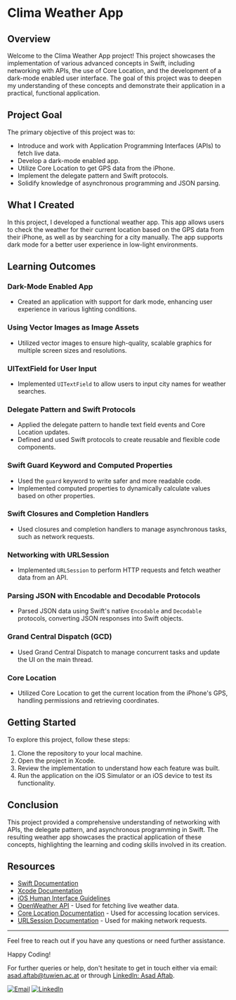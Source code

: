 # Clima Weather App

## Overview

Welcome to the Clima Weather App project! This project showcases the implementation of various advanced concepts in Swift, including networking with APIs, the use of Core Location, and the development of a dark-mode enabled user interface. The goal of this project was to deepen my understanding of these concepts and demonstrate their application in a practical, functional application.

## Project Goal

The primary objective of this project was to:

- Introduce and work with Application Programming Interfaces (APIs) to fetch live data.
- Develop a dark-mode enabled app.
- Utilize Core Location to get GPS data from the iPhone.
- Implement the delegate pattern and Swift protocols.
- Solidify knowledge of asynchronous programming and JSON parsing.

## What I Created

In this project, I developed a functional weather app. This app allows users to check the weather for their current location based on the GPS data from their iPhone, as well as by searching for a city manually. The app supports dark mode for a better user experience in low-light environments.

## Learning Outcomes

### Dark-Mode Enabled App

- Created an application with support for dark mode, enhancing user experience in various lighting conditions.

### Using Vector Images as Image Assets

- Utilized vector images to ensure high-quality, scalable graphics for multiple screen sizes and resolutions.

### UITextField for User Input

- Implemented `UITextField` to allow users to input city names for weather searches.

### Delegate Pattern and Swift Protocols

- Applied the delegate pattern to handle text field events and Core Location updates.
- Defined and used Swift protocols to create reusable and flexible code components.

### Swift Guard Keyword and Computed Properties

- Used the `guard` keyword to write safer and more readable code.
- Implemented computed properties to dynamically calculate values based on other properties.

### Swift Closures and Completion Handlers

- Used closures and completion handlers to manage asynchronous tasks, such as network requests.

### Networking with URLSession

- Implemented `URLSession` to perform HTTP requests and fetch weather data from an API.

### Parsing JSON with Encodable and Decodable Protocols

- Parsed JSON data using Swift's native `Encodable` and `Decodable` protocols, converting JSON responses into Swift objects.

### Grand Central Dispatch (GCD)

- Used Grand Central Dispatch to manage concurrent tasks and update the UI on the main thread.

### Core Location

- Utilized Core Location to get the current location from the iPhone's GPS, handling permissions and retrieving coordinates.

## Getting Started

To explore this project, follow these steps:

1. Clone the repository to your local machine.
2. Open the project in Xcode.
3. Review the implementation to understand how each feature was built.
4. Run the application on the iOS Simulator or an iOS device to test its functionality.

## Conclusion

This project provided a comprehensive understanding of networking with APIs, the delegate pattern, and asynchronous programming in Swift. The resulting weather app showcases the practical application of these concepts, highlighting the learning and coding skills involved in its creation.

## Resources

- [Swift Documentation](https://developer.apple.com/documentation/swift)
- [Xcode Documentation](https://developer.apple.com/xcode/)
- [iOS Human Interface Guidelines](https://developer.apple.com/design/human-interface-guidelines/ios/overview/themes/)
- [OpenWeather API](https://openweathermap.org/api) - Used for fetching live weather data.
- [Core Location Documentation](https://developer.apple.com/documentation/corelocation) - Used for accessing location services.
- [URLSession Documentation](https://developer.apple.com/documentation/foundation/urlsession) - Used for making network requests.

---

Feel free to reach out if you have any questions or need further assistance.

Happy Coding!

For further queries or help, don't hesitate to get in touch either via email: [asad.aftab@tuwien.ac.at](mailto:asad.aftab@tuwien.ac.at) or through [LinkedIn: Asad Aftab](https://www.linkedin.com/in/asad-aftab-malak/).

[![Email](https://img.icons8.com/color/48/000000/email.png)](mailto:asad.aftab@tuwien.ac.at)
[![LinkedIn](https://img.icons8.com/color/48/000000/linkedin.png)](https://www.linkedin.com/in/asad-aftab-malak/)
